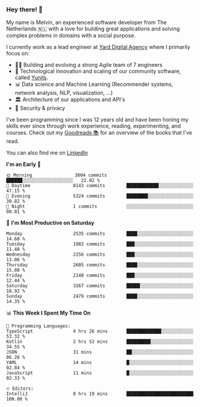 ### Hey there! 👋

My name is Melvin, an experienced software developer from The Netherlands 🇳🇱 with a love for building great applications and solving complex problems in domains with a social purpose. 

I currently work as a lead engineer at [Yard Digital Agency](https://github.com/yardinternet) where I primarily focus on:

* 👏🏼 Building and evolving a strong Agile team of 7 engineers
* 🚀 Technological innovation and scaling of our community software, called [Yunits](https://www.yunits.com/).
* 📊 Data science and Machine Learning (Recommender systems, network analysis, NLP, visualization, ...)
* 🏛 Architecture of our applications and API's
* 🔐 Security & privacy

I've been programming since I was 12 years old and have been honing my skills ever since through work experience, reading, experimenting, and courses.
Check out my [Goodreads 📚](https://goodreads.com/melvinkoopmans) for an overview of the books that I've read. 

You can also find me on [LinkedIn](https://www.linkedin.com/in/melvinkoopmans)

<!--START_SECTION:waka-->
**I'm an Early 🐤** 

```text
🌞 Morning                3804 commits        ██████░░░░░░░░░░░░░░░░░░░   22.02 % 
🌆 Daytime                8143 commits        ████████████░░░░░░░░░░░░░   47.15 % 
🌃 Evening                5324 commits        ████████░░░░░░░░░░░░░░░░░   30.82 % 
🌙 Night                  1 commits           ░░░░░░░░░░░░░░░░░░░░░░░░░   00.01 % 
```
📅 **I'm Most Productive on Saturday** 

```text
Monday                   2535 commits        ████░░░░░░░░░░░░░░░░░░░░░   14.68 % 
Tuesday                  1982 commits        ███░░░░░░░░░░░░░░░░░░░░░░   11.48 % 
Wednesday                2256 commits        ███░░░░░░░░░░░░░░░░░░░░░░   13.06 % 
Thursday                 2605 commits        ████░░░░░░░░░░░░░░░░░░░░░   15.08 % 
Friday                   2148 commits        ███░░░░░░░░░░░░░░░░░░░░░░   12.44 % 
Saturday                 3267 commits        █████░░░░░░░░░░░░░░░░░░░░   18.92 % 
Sunday                   2479 commits        ████░░░░░░░░░░░░░░░░░░░░░   14.35 % 
```


📊 **This Week I Spent My Time On** 

```text
💬 Programming Languages: 
TypeScript               4 hrs 26 mins       █████████████░░░░░░░░░░░░   53.32 % 
Kotlin                   2 hrs 52 mins       █████████░░░░░░░░░░░░░░░░   34.55 % 
JSON                     31 mins             ██░░░░░░░░░░░░░░░░░░░░░░░   06.26 % 
YAML                     14 mins             █░░░░░░░░░░░░░░░░░░░░░░░░   02.84 % 
JavaScript               11 mins             █░░░░░░░░░░░░░░░░░░░░░░░░   02.33 % 

🔥 Editors: 
IntelliJ                 8 hrs 19 mins       █████████████████████████   100.00 % 
```


<!--END_SECTION:waka-->
